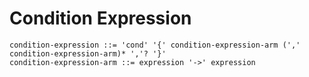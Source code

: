 # Condition Expression

```ebnf
condition-expression ::= 'cond' '{' condition-expression-arm (',' condition-expression-arm)* ','? '}'
condition-expression-arm ::= expression '->' expression
```
